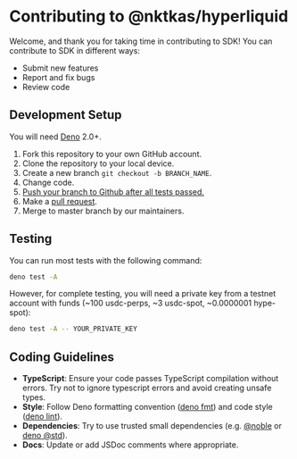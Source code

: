 # Contributing to @nktkas/hyperliquid

Welcome, and thank you for taking time in contributing to SDK! You can contribute to SDK in different ways:

- Submit new features
- Report and fix bugs
- Review code

## Development Setup

You will need [Deno](https://deno.com) 2.0+.

1. Fork this repository to your own GitHub account.
2. Clone the repository to your local device.
3. Create a new branch `git checkout -b BRANCH_NAME`.
4. Change code.
5. [Push your branch to Github after all tests passed.](#Testing)
6. Make a [pull request](https://github.com/nktkas/hyperliquid/pulls).
7. Merge to master branch by our maintainers.

## Testing

You can run most tests with the following command:

```bash
deno test -A
```

However, for complete testing, you will need a private key from a testnet account with funds (~100 usdc-perps, ~3
usdc-spot, ~0.0000001 hype-spot):

```bash
deno test -A -- YOUR_PRIVATE_KEY
```

## Coding Guidelines

- **TypeScript**: Ensure your code passes TypeScript compilation without errors. Try not to ignore typescript errors and
  avoid creating unsafe types.
- **Style**: Follow Deno formatting convention ([deno fmt](https://docs.deno.com/runtime/reference/cli/fmt/)) and code
  style ([deno lint](https://docs.deno.com/runtime/reference/cli/lint/)).
- **Dependencies**: Try to use trusted small dependencies (e.g. [@noble](https://github.com/paulmillr/noble-hashes) or
  [deno @std](https://github.com/denoland/std)).
- **Docs**: Update or add JSDoc comments where appropriate.

